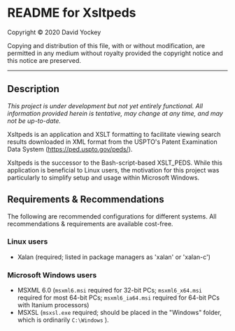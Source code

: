 # README for Xsltpeds

  Copyright © 2020 David Yockey
  
  Copying and distribution of this file, with or without modification,
  are permitted in any medium without royalty provided the copyright
  notice and this notice are preserved.
  
---

## Description

   _This project is under development but not yet entirely functional.
   All information provided herein is tentative, may change at any time,
   and may not be up-to-date._

   Xsltpeds is an application and XSLT formatting to facilitate viewing
   search results downloaded in XML format from the USPTO's Patent
   Examination Data System (https://ped.uspto.gov/peds/).
   
   Xsltpeds is the successor to the Bash-script-based XSLT_PEDS. While
   this application is beneficial to Linux users, the motivation for
   this project was particularly to simplify setup and usage within
   Microsoft Windows.
   
## Requirements & Recommendations

  The following are recommended configurations for different systems.
  All recommendations & requirements are available cost-free.
  
### Linux users
  - Xalan (required; listed in package managers as 'xalan' or 'xalan-c')
  
### Microsoft Windows users
  - MSXML 6.0 (`msxml6.msi` required for 32-bit PCs; `msxml6_x64.msi` required for most 64-bit PCs; `msxml6_ia64.msi` required for 64-bit PCs with Itanium processors)
  - MSXSL (`msxsl.exe` required; should be placed in the "Windows" folder, which is ordinarily `C:\Windows` ).